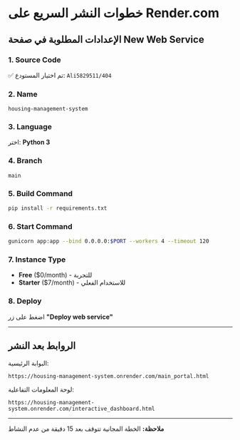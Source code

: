 # خطوات النشر السريع على Render.com

## الإعدادات المطلوبة في صفحة New Web Service

### 1. Source Code
✅ تم اختيار المستودع: `Ali5829511/404`

### 2. Name
```
housing-management-system
```

### 3. Language
اختر: **Python 3**

### 4. Branch
```
main
```

### 5. Build Command
```bash
pip install -r requirements.txt
```

### 6. Start Command
```bash
gunicorn app:app --bind 0.0.0.0:$PORT --workers 4 --timeout 120
```

### 7. Instance Type
- **Free** ($0/month) - للتجربة
- **Starter** ($7/month) - للاستخدام الفعلي

### 8. Deploy
اضغط على زر **"Deploy web service"**

---

## الروابط بعد النشر

البوابة الرئيسية:
```
https://housing-management-system.onrender.com/main_portal.html
```

لوحة المعلومات التفاعلية:
```
https://housing-management-system.onrender.com/interactive_dashboard.html
```

---

**ملاحظة:** الخطة المجانية تتوقف بعد 15 دقيقة من عدم النشاط
